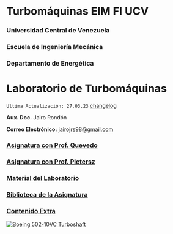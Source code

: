 # Turbomáquinas EIM FI UCV

### Universidad Central de Venezuela
### Escuela de Ingeniería Mecánica
### Departamento de Energética

# Laboratorio de Turbomáquinas

`Ultima Actualización: 27.03.23` [changelog](changelog.md)

**Aux. Doc.** Jairo Rondón

**Correo Electrónico:** jairojrs98@gmail.com

### [Asignatura con Prof. Quevedo](quevedo.md)
### [Asignatura con Prof. Pietersz](pietersz.md)
### [Material del Laboratorio](lab.md)
### [Biblioteca de la Asignatura]()
### [Contenido Extra](extra.md)

[![Boeing 502-10VC Turboshaft](https://lh3.googleusercontent.com/KCpiNqtsi2I6aEkWwagw_Ffk1m5REwTVaN9N8MImWwycRTaR_4OVjAhRyZQmfsbByS0QTNqeQ66sjZleFmkcoTE67bpVYI5pYY7HG7rHnV-j--_aMSRcY0H2nvufPypMSZNsn3RS-Q=w2400)](https://airandspace.si.edu/collection-objects/boeing-t50-bo-8a-502-10vc-turboshaft-engine/nasm_A19740506000)
